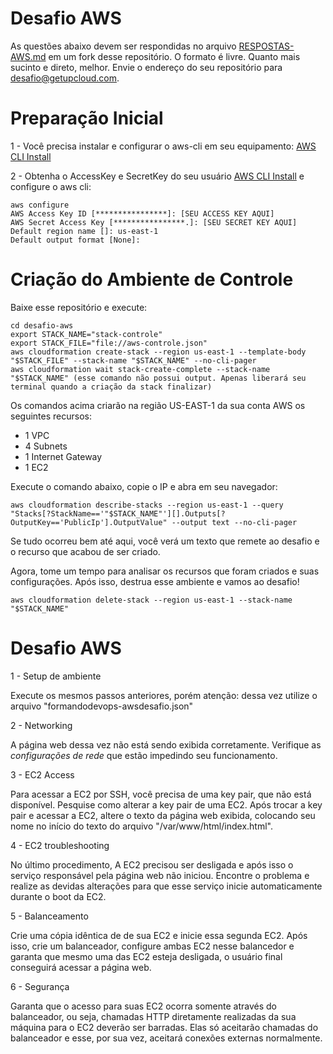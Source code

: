 # Desafio AWS

As questões abaixo devem ser respondidas no arquivo [RESPOSTAS-AWS.md](RESPOSTAS-AWS.md) em um fork desse repositório.
O formato é livre. Quanto mais sucinto e direto, melhor. Envie o endereço do seu repositório para desafio@getupcloud.com.

# Preparação Inicial

1 - Você precisa instalar e configurar o aws-cli em seu equipamento: [AWS CLI Install](https://docs.aws.amazon.com/cli/latest/userguide/getting-started-install.html)

2 - Obtenha o AccessKey e SecretKey do seu usuário [AWS CLI Install](https://docs.aws.amazon.com/pt_br/IAM/latest/UserGuide/id_credentials_access-keys.html) e configure o aws cli:

```
aws configure
AWS Access Key ID [****************]: [SEU ACCESS KEY AQUI]
AWS Secret Access Key [****************.]: [SEU SECRET KEY AQUI]
Default region name []: us-east-1
Default output format [None]:
```

# Criação do Ambiente de Controle

Baixe esse repositório e execute:
```
cd desafio-aws
export STACK_NAME="stack-controle"
export STACK_FILE="file://aws-controle.json"
aws cloudformation create-stack --region us-east-1 --template-body "$STACK_FILE" --stack-name "$STACK_NAME" --no-cli-pager
aws cloudformation wait stack-create-complete --stack-name "$STACK_NAME" (esse comando não possui output. Apenas liberará seu terminal quando a criação da stack finalizar)
```

Os comandos acima criarão na região US-EAST-1 da sua conta AWS os seguintes recursos:
- 1 VPC
- 4 Subnets
- 1 Internet Gateway
- 1 EC2

Execute o comando abaixo, copie o IP e abra em seu navegador:
```
aws cloudformation describe-stacks --region us-east-1 --query "Stacks[?StackName=='"$STACK_NAME"'][].Outputs[?OutputKey=='PublicIp'].OutputValue" --output text --no-cli-pager
```

Se tudo ocorreu bem até aqui, você verá um texto que remete ao desafio e o recurso que acabou de ser criado.

Agora, tome um tempo para analisar os recursos que foram criados e suas configurações. Após isso, destrua esse ambiente e vamos ao desafio!

```
aws cloudformation delete-stack --region us-east-1 --stack-name "$STACK_NAME"
```

# Desafio AWS

1 - Setup de ambiente

Execute os mesmos passos anteriores, porém atenção: dessa vez utilize o arquivo "formandodevops-awsdesafio.json"


2 - Networking

A página web dessa vez não está sendo exibida corretamente. Verifique as *configurações de rede* que estão impedindo seu funcionamento.

3 - EC2 Access

Para acessar a EC2 por SSH, você precisa de uma key pair, que não está disponível. Pesquise como alterar a key pair de uma EC2. Após trocar a key pair e acessar a EC2, altere o texto da página web exibida, colocando seu nome no início do texto do arquivo "/var/www/html/index.html".

4 - EC2 troubleshooting

No último procedimento, A EC2 precisou ser desligada e após isso o serviço responsável pela página web não iniciou. Encontre o problema e realize as devidas alterações para que esse serviço inicie automaticamente durante o boot da EC2.

5 - Balanceamento

Crie uma cópia idêntica de de sua EC2 e inicie essa segunda EC2. Após isso, crie um balanceador, configure ambas EC2 nesse balancedor e garanta que mesmo uma das EC2 esteja desligada, o usuário final conseguirá acessar a página web.

6 - Segurança

Garanta que o acesso para suas EC2 ocorra somente através do balanceador, ou seja, chamadas HTTP diretamente realizadas da sua máquina para o EC2 deverão ser barradas. Elas só aceitarão chamadas do balanceador e esse, por sua vez, aceitará conexões externas normalmente.
